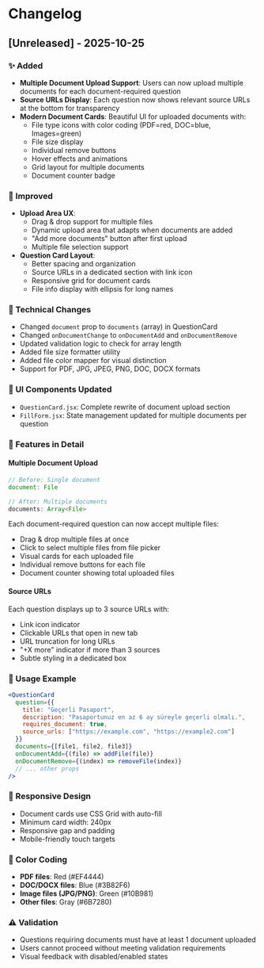 # Changelog

## [Unreleased] - 2025-10-25

### ✨ Added
- **Multiple Document Upload Support**: Users can now upload multiple documents for each document-required question
- **Source URLs Display**: Each question now shows relevant source URLs at the bottom for transparency
- **Modern Document Cards**: Beautiful UI for uploaded documents with:
  - File type icons with color coding (PDF=red, DOC=blue, Images=green)
  - File size display
  - Individual remove buttons
  - Hover effects and animations
  - Grid layout for multiple documents
  - Document counter badge

### 🎨 Improved
- **Upload Area UX**: 
  - Drag & drop support for multiple files
  - Dynamic upload area that adapts when documents are added
  - "Add more documents" button after first upload
  - Multiple file selection support
- **Question Card Layout**:
  - Better spacing and organization
  - Source URLs in a dedicated section with link icon
  - Responsive grid for document cards
  - File info display with ellipsis for long names

### 🔧 Technical Changes
- Changed `document` prop to `documents` (array) in QuestionCard
- Changed `onDocumentChange` to `onDocumentAdd` and `onDocumentRemove`
- Updated validation logic to check for array length
- Added file size formatter utility
- Added file color mapper for visual distinction
- Support for PDF, JPG, JPEG, PNG, DOC, DOCX formats

### 📝 UI Components Updated
- `QuestionCard.jsx`: Complete rewrite of document upload section
- `FillForm.jsx`: State management updated for multiple documents per question

### 🎯 Features in Detail

#### Multiple Document Upload
```javascript
// Before: Single document
document: File

// After: Multiple documents
documents: Array<File>
```

Each document-required question can now accept multiple files:
- Drag & drop multiple files at once
- Click to select multiple files from file picker
- Visual cards for each uploaded file
- Individual remove buttons for each file
- Document counter showing total uploaded files

#### Source URLs
Each question displays up to 3 source URLs with:
- Link icon indicator
- Clickable URLs that open in new tab
- URL truncation for long URLs
- "+X more" indicator if more than 3 sources
- Subtle styling in a dedicated box

### 🚀 Usage Example

```jsx
<QuestionCard
  question={{
    title: "Geçerli Pasaport",
    description: "Pasaportunuz en az 6 ay süreyle geçerli olmalı.",
    requires_document: true,
    source_urls: ["https://example.com", "https://example2.com"]
  }}
  documents={[file1, file2, file3]}
  onDocumentAdd={(file) => addFile(file)}
  onDocumentRemove={(index) => removeFile(index)}
  // ... other props
/>
```

### 📱 Responsive Design
- Document cards use CSS Grid with auto-fill
- Minimum card width: 240px
- Responsive gap and padding
- Mobile-friendly touch targets

### 🎨 Color Coding
- **PDF files**: Red (#EF4444)
- **DOC/DOCX files**: Blue (#3B82F6)
- **Image files (JPG/PNG)**: Green (#10B981)
- **Other files**: Gray (#6B7280)

### ⚠️ Validation
- Questions requiring documents must have at least 1 document uploaded
- Users cannot proceed without meeting validation requirements
- Visual feedback with disabled/enabled states

